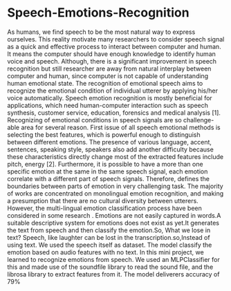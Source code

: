 # Speech-Emotions-Recognition
As humans, we find speech to be the most natural way to express ourselves. This reality motivate many researchers to consider speech signal as a quick and effective process to interact between computer and human. It means the computer should have enough knowledge to identify human voice and speech. Although, there is a significant improvement in speech recognition but still researcher are away from natural interplay between computer and human, since computer is not capable of understanding human emotional state. The recognition of emotional speech aims to recognize the emotional condition of individual utterer by applying his/her voice automatically. Speech emotion recognition is mostly beneficial for applications, which need human-computer interaction such as speech synthesis, customer service, education, forensics and medical analysis [1]. Recognizing of emotional conditions in speech signals are so challenge-able area for
several reason. First issue of all speech emotional methods is selecting the best features, which is powerful enough to distinguish between different emotions. The presence of various language, accent, sentences, speaking style, speakers also add another difficulty because these characteristics directly change most of the extracted features include pitch, energy [2]. Furthermore, it is possible to have a more than one specific emotion at the same in the same speech signal, each emotion correlate with a different part of speech signals. Therefore, defines the boundaries between parts of emotion in very challenging task. The majority of works are concentrated on monolingual emotion recognition, and making a presumption that there are no cultural diversity between utterers. However, the multi-lingual emotion classification process have been considered in some research . Emotions are not easily captured in words.A suitable descriptive system for emotions does not exist as yet.It generates the text from speech and then classify the emotion.So, What we lose in text? Speech, like laughter can be lost in the transcription.so,Instead of using text. We used the speech itself as dataset. The model classify the emotion based on audio features with no text.
In this mini project, we learned to recognize emotions from speech. We used an MLPClassifier for this and made use of the soundfile library to read the sound file, and the librosa library to extract features from it. The model deliverers accuracy of 79%
